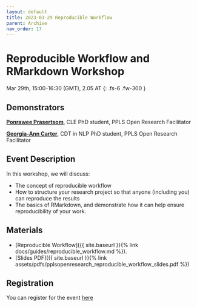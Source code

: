 ```yaml
---
layout: default
title: 2023-03-29 Reproducible Workflow
parent: Archive
nav_order: 17
---
```


# Reproducible Workflow and RMarkdown Workshop

Mar 29th, 15:00-16:30 (GMT), 2.05 AT
{: .fs-6 .fw-300 }

## Demonstrators

[**Ponrawee Prasertsom**](https://ponraw.ee/), CLE PhD student, PPLS Open Research Facilitator

[**Georgia-Ann Carter**](https://gacarter.github.io/), CDT in NLP PhD student, PPLS Open Research Facilitator

## Event Description

In this workshop, we will discuss:

* The concept of reproducible workflow
* How to structure your research project so that anyone (including you) can reproduce the results
* The basics of RMarkdown, and demonstrate how it can help ensure reproducibility of your work. 

## Materials

- [Reproducible Workflow]({{ site.baseurl }}{% link docs/guides/reproducible_workflow.md %}).
- [Slides PDF]({{ site.baseurl }}{% link assets/pdfs/pplsopenresearch_reproducible_workflow_slides.pdf %})

## Registration
You can register for the event [here](https://www.eventbrite.co.uk/e/ppls-open-research-reproducible-workflow-and-rmarkdown-workshop-tickets-592275470877)
